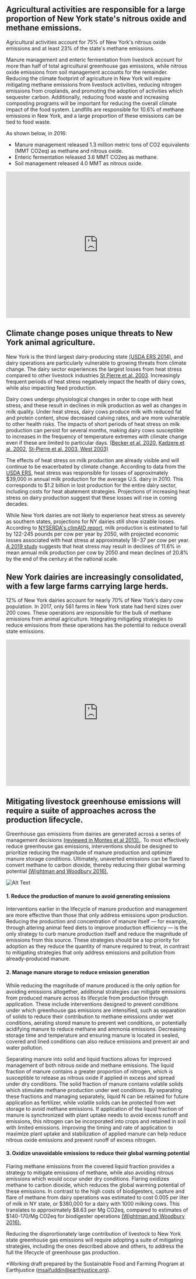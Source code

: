 ## Agricultural activities are responsible for a large proportion of New York state's nitrous oxide and methane emissions.
Agricultural activities account for 75% of New York's nitrous oxide emissions and at least 23% of the state's methane emissions. 

Manure management and enteric fermentation from livestock account for more than half of total agricultural greenhouse gas emissions, while nitrous oxide emissions from soil management accounts for the remainder. Reducing the climate footprint of agriculture in New York will require mitigating methane emissions from livestock activities, reducing nitrogen emissions from croplands, and promoting the adoption of activities which sequester carbon. Additionally, reducing food waste and increasing composting programs will be important for reducing the overall climate impact of the food system. Landfills are responsible for 10.6% of methane emissions in New York, and a large proportion of these emissions can be tied to food waste.

As shown below, in 2016:

* Manure management released 1.3 million metric tons of CO2 equivalents (MMT CO2eq) as methane and nitrous oxide.
* Enteric fermentation released 3.6 MMT CO2eq as methane. 
* Soil management released 4.0 MMT as nitrous oxide.

<iframe title="NEW YORK AGRICULTURAL EMISSIONS" aria-label="Interactive area chart" id="datawrapper-chart-ANmHa" src="https://datawrapper.dwcdn.net/ANmHa/4/" scrolling="no" frameborder="0" style="width: 0; min-width: 100% !important; border: none;" height="400"></iframe><script type="text/javascript">!function(){"use strict";window.addEventListener("message",(function(a){if(void 0!==a.data["datawrapper-height"])for(var e in a.data["datawrapper-height"]){var t=document.getElementById("datawrapper-chart-"+e)||document.querySelector("iframe[src*='"+e+"']");t&&(t.style.height=a.data["datawrapper-height"][e]+"px")}}))}();
</script>

## Climate change poses unique threats to New York animal agriculture.
New York is the third largest dairy-producing state [(USDA ERS 2014)](https://www.ers.usda.gov/webdocs/publications/47162/17864_sb978_1_.pdf?v=2625.5), and dairy operations are particularly vulnerable to growing threats from climate change. The dairy sector experiences the largest losses from heat stress compared to other livestock industries [St Pierre et al. 2003](https://www.journalofdairyscience.org/article/S0022-0302%2803%2974040-5/abstract). Increasingly frequent periods of heat stress negatively impact the health of dairy cows, while also impacting feed production. 

Dairy cows undergo physiological changes in order to cope with heat stress, and these result in declines in milk production as well as changes in milk quality. Under heat stress, dairy cows produce milk with reduced fat and protein content, show decreased calving rates, and are more vulnerable to other health risks. The impacts of short periods of heat stress on milk production can persist for several months, making dairy cows susceptible to increases in the frequency of temperature extremes with climate change even if these are limited to particular days. [(Becker et al. 2020,](https://www.sciencedirect.com/science/article/pii/S0022030220303829) [Kadzere et al. 2002,](https://www.sciencedirect.com/science/article/abs/pii/S030162260100330X?via%3Dihub) [St-Pierre et al. 2003,](https://www.journalofdairyscience.org/article/S0022-0302%2803%2974040-5/abstract)[ West 2003)](https://www.journalofdairyscience.org/article/S0022-0302(03)73803-X/fulltext)

The effects of heat stress on milk production are already visible and will continue to be exacerbated by climate change. According to data from the [USDA ERS,](https://www.ers.usda.gov/webdocs/publications/45279/49164_err175.pdf?v=4739) heat stress was responsible for losses of approximately $39,000 in annual milk production for the average U.S. dairy in 2010. This corresponds to $1.2 billion in lost production for the entire dairy sector, including costs for heat abatement strategies. Projections of increasing heat stress on dairy production suggest that these losses will rise in coming decades. 

While New York dairies are not likely to experience heat stress as severely as southern states, projections for NY dairies still show sizable losses. According to [NYSERDA's climAID report](https://www.nyserda.ny.gov/-/media/Files/Publications/Research/Environmental/EMEP/climaid/ClimAID-Agriculture.pdf), milk production is estimated to fall by 122-245 pounds per cow per year by 2050, with projected economic losses associated with heat stress at approximately $18-$37 per cow per year. [A 2019 study](https://www.ncbi.nlm.nih.gov/pmc/articles/PMC6438606/) suggests that heat stress may result in declines of 11.6% in mean annual milk production per cow by 2050 and mean declines of 20.8% by the end of the century at the national scale.

## New York dairies are increasingly consolidated, with a few large farms carrying large herds.
12% of New York dairies account for nearly 70% of New York's dairy cow population. In 2017, only 561 farms in New York state had herd sizes over 200 cows. These operations are responsible for the bulk of methane emissions from animal agriculture. Integrating mitigating strategies to reduce emissions from these operations has the potential to reduce overall state emissions. 

<iframe title="NY State Milk Cow Inventory" aria-label="Interactive area chart" id="datawrapper-chart-WxmCn" src="https://datawrapper.dwcdn.net/WxmCn/4/" scrolling="no" frameborder="0" style="width: 0; min-width: 100% !important; border: none;" height="400"></iframe><script type="text/javascript">!function(){"use strict";window.addEventListener("message",(function(a){if(void 0!==a.data["datawrapper-height"])for(var e in a.data["datawrapper-height"]){var t=document.getElementById("datawrapper-chart-"+e)||document.querySelector("iframe[src*='"+e+"']");t&&(t.style.height=a.data["datawrapper-height"][e]+"px")}}))}();
</script>

## Mitigating livestock greenhouse emissions will require a suite of approaches across the production lifecycle.
Greenhouse gas emissions from dairies are generated across a series of management decisions 
[(reviewed in Montes et al 2013).](https://doi.org/10.2527/jas.2013-6584). To most effectively reduce greenhouse gas emissions, interventions should be designed to prioritize reducing the magnitude of manure production and optimize manure storage conditions. Ultimately, unaverted emissions can be flared to convert methane to carbon dioxide, thereby reducing their global warming potential [(Wightman and Woodbury 2016).](https://acsess.onlinelibrary.wiley.com/doi/abs/10.2134/jeq2014.06.0269)

  ![Alt Text](manurefigure.jpg)

#### 1. Reduce the production of manure to avoid generating emissions
Interventions earlier in the lifecycle of manure production and management are more effective than those that only address emissions upon production. Reducing the production and concentration of manure itself — for example, through altering animal feed diets to improve production efficiency — is the only strategy to curb manure production itself and reduce the magnitude of emissions from this source. These strategies should be a top priority for adoption as they reduce the quantity of manure required to treat, in contrast to mitigating strategies that only address emissions and pollution from already-produced manure.  

#### 2. Manage manure storage to reduce emission generation
While reducing the magnitude of manure produced is the only option for avoiding emissions altogether, additional strategies can mitigate emissions from produced manure across its lifecycle from production through application. These include interventions designed to prevent conditions under which greenhouse gas emissions are intensified, such as separation of solids to reduce their contribution to methane emissions under wet conditions, aerating stored manure to prevent wet conditions, or potentially acidifying manure to reduce methane and ammonia emissions. Decreasing storage time and temperature and ensuring manure is located in sealed, covered and lined conditions can also reduce emissions and prevent air and water pollution. 

Separating manure into solid and liquid fractions allows for improved management of both nitrous oxide and methane emissions. The liquid fraction of manure contains a greater proportion of nitrogen, which is susceptible to release as nitrous oxide if applied in excess and spread under dry conditions. The solid fraction of manure contains volatile solids which stimulate methane production under wet conditions. By separating these fractions and managing separately, liquid N can be retained for future application as fertilizer, while volatile solids can be protected from wet storage to avoid methane emissions. If application of the liquid fraction of manure is synchronized with plant uptake needs to avoid excess runoff and emissions, this nitrogen can be incorporated into crops and retained in soil with limited emissions. Improving the timing and rate of application to maximize plant uptake and stabilization of applied manure can help reduce nitrous oxide emissions and prevent runoff of excess nitrogen.

#### 3. Oxidize unavoidable emissions to reduce their global warming potential
Flaring methane emissions from the covered liquid fraction provides a strategy to mitigate emissions of methane, while also avoiding nitrous emissions which would occur under dry conditions. Flaring oxidizes methane to carbon dioxide, which reduces the global warming potential of these emissions. In contrast to the high costs of biodigesters, capture and flare of methane from dairy operations was estimated to cost 0.005 per liter of milk in NY state, or $380,000 for a dairy with 1000 milking cows. This translates to approximately $8.63 per Mg CO2eq, compared to estimates of $140-170/Mg CO2eq for biodigester operations [(Wightman and Woodbury 2016).](https://acsess.onlinelibrary.wiley.com/doi/abs/10.2134/jeq2014.06.0269) 

Reducing the disprortionately large contribution of livestock to New York state greenhouse gas emissions will require adopting a suite of mitigating strategies, including the ones described above and others, to address the full the lifecycle of greenhouse gas production.


*Working draft prepared by the Sustainable Food and Farming Program at Earthjustice (msaifuddin@earthjustice.org).

